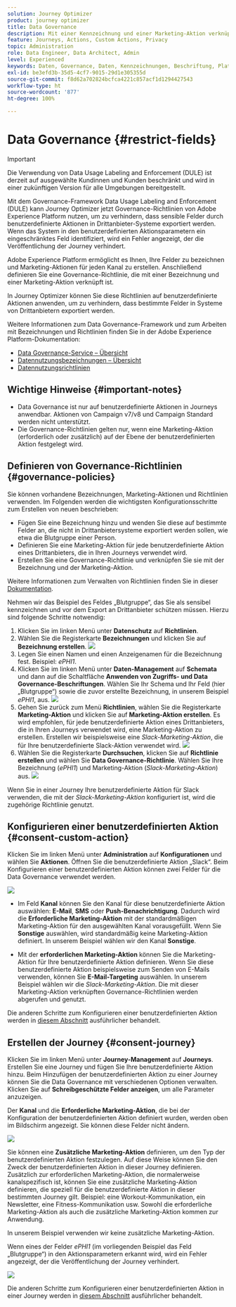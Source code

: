 ```yaml
---
solution: Journey Optimizer
product: journey optimizer
title: Data Governance
description: Mit einer Kennzeichnung und einer Marketing-Aktion verknüpfte Governance-Richtlinie definieren
feature: Journeys, Actions, Custom Actions, Privacy
topic: Administration
role: Data Engineer, Data Architect, Admin
level: Experienced
keywords: Daten, Governance, Daten, Kennzeichnungen, Beschriftung, Plattform, Richtlinie
exl-id: be3efd3b-35d5-4cf7-9015-29d1e305355d
source-git-commit: f8d62a702824bcfca4221c857acf1d1294427543
workflow-type: ht
source-wordcount: '877'
ht-degree: 100%

---
```


# Data Governance {#restrict-fields}


>[!IMPORTANT]
>
>Die Verwendung von Data Usage Labeling and Enforcement (DULE) ist derzeit auf ausgewählte Kundinnen und Kunden beschränkt und wird in einer zukünftigen Version für alle Umgebungen bereitgestellt.

Mit dem Governance-Framework Data Usage Labeling and Enforcement (DULE) kann Journey Optimizer jetzt Governance-Richtlinien von Adobe Experience Platform nutzen, um zu verhindern, dass sensible Felder durch benutzerdefinierte Aktionen in Drittanbieter-Systeme exportiert werden. Wenn das System in den benutzerdefinierten Aktionsparametern ein eingeschränktes Feld identifiziert, wird ein Fehler angezeigt, der die Veröffentlichung der Journey verhindert.

Adobe Experience Platform ermöglicht es Ihnen, Ihre Felder zu bezeichnen und Marketing-Aktionen für jeden Kanal zu erstellen. Anschließend definieren Sie eine Governance-Richtlinie, die mit einer Bezeichnung und einer Marketing-Aktion verknüpft ist.

In Journey Optimizer können Sie diese Richtlinien auf benutzerdefinierte Aktionen anwenden, um zu verhindern, dass bestimmte Felder in Systeme von Drittanbietern exportiert werden.

Weitere Informationen zum Data Governance-Framework und zum Arbeiten mit Bezeichnungen und Richtlinien finden Sie in der Adobe Experience Platform-Dokumentation:

* [Data Governance-Service – Übersicht](https://experienceleague.adobe.com/docs/experience-platform/data-governance/home.html?lang=de)
* [Datennutzungsbezeichnungen – Übersicht](https://experienceleague.adobe.com/docs/experience-platform/data-governance/labels/overview.html?lang=de)
* [Datennutzungsrichtlinien](https://experienceleague.adobe.com/docs/experience-platform/data-governance/policies/overview.html?lang=de)

## Wichtige Hinweise {#important-notes}

* Data Governance ist nur auf benutzerdefinierte Aktionen in Journeys anwendbar. Aktionen von Campaign v7/v8 und Campaign Standard werden nicht unterstützt.
* Die Governance-Richtlinien gelten nur, wenn eine Marketing-Aktion (erforderlich oder zusätzlich) auf der Ebene der benutzerdefinierten Aktion festgelegt wird.

## Definieren von Governance-Richtlinien {#governance-policies}

Sie können vorhandene Bezeichnungen, Marketing-Aktionen und Richtlinien verwenden. Im Folgenden werden die wichtigsten Konfigurationsschritte zum Erstellen von neuen beschrieben:

* Fügen Sie eine Bezeichnung hinzu und wenden Sie diese auf bestimmte Felder an, die nicht in Drittanbietersysteme exportiert werden sollen, wie etwa die Blutgruppe einer Person.
* Definieren Sie eine Marketing-Aktion für jede benutzerdefinierte Aktion eines Drittanbieters, die in Ihren Journeys verwendet wird.
* Erstellen Sie eine Governance-Richtlinie und verknüpfen Sie sie mit der Bezeichnung und der Marketing-Aktion.

Weitere Informationen zum Verwalten von Richtlinien finden Sie in dieser [Dokumentation](https://experienceleague.adobe.com/docs/experience-platform/data-governance/policies/user-guide.html?lang=de#consent-policy).

Nehmen wir das Beispiel des Feldes „Blutgruppe“, das Sie als sensibel kennzeichnen und vor dem Export an Drittanbieter schützen müssen. Hierzu sind folgende Schritte notwendig:

1. Klicken Sie im linken Menü unter **Datenschutz** auf **Richtlinien**.
1. Wählen Sie die Registerkarte **Bezeichnungen** und klicken Sie auf **Bezeichnung erstellen**.
   ![](assets/action-privacy1.png)
1. Legen Sie einen Namen und einen Anzeigenamen für die Bezeichnung fest. Beispiel: _ePHI1_.
1. Klicken Sie im linken Menü unter **Daten-Management** auf **Schemata** und dann auf die Schaltfläche **Anwenden von Zugriffs- und Data Governance-Beschriftungen**. Wählen Sie Ihr Schema und Ihr Feld (hier „Blutgruppe“) sowie die zuvor erstellte Bezeichnung, in unserem Beispiel _ePHI1_, aus.
   ![](assets/action-privacy3.png)
1. Gehen Sie zurück zum Menü **Richtlinien**, wählen Sie die Registerkarte **Marketing-Aktion** und klicken Sie auf **Marketing-Aktion erstellen**. Es wird empfohlen, für jede benutzerdefinierte Aktion eines Drittanbieters, die in Ihren Journeys verwendet wird, eine Marketing-Aktion zu erstellen. Erstellen wir beispielsweise eine _Slack-Marketing-Aktion_, die für Ihre benutzerdefinierte Slack-Aktion verwendet wird.
   ![](assets/action-privacy4.png)
1. Wählen Sie die Registerkarte **Durchsuchen**, klicken Sie auf **Richtlinie erstellen** und wählen Sie **Data Governance-Richtlinie**. Wählen Sie Ihre Bezeichnung (_ePHI1_) und Marketing-Aktion (_Slack-Marketing-Aktion_) aus.
   ![](assets/action-privacy5.png)

Wenn Sie in einer Journey Ihre benutzerdefinierte Aktion für Slack verwenden, die mit der _Slack-Marketing-Aktion_ konfiguriert ist, wird die zugehörige Richtlinie genutzt.

## Konfigurieren einer benutzerdefinierten Aktion {#consent-custom-action}

Klicken Sie im linken Menü unter **Administration** auf **Konfigurationen** und wählen Sie **Aktionen**. Öffnen Sie die benutzerdefinierte Aktion „Slack“. Beim Konfigurieren einer benutzerdefinierten Aktion können zwei Felder für die Data Governance verwendet werden.

![](assets/action-privacy6.png)

* Im Feld **Kanal** können Sie den Kanal für diese benutzerdefinierte Aktion auswählen: **E-Mail**, **SMS** oder **Push-Benachrichtigung**. Dadurch wird die **Erforderliche Marketing-Aktion** mit der standardmäßigen Marketing-Aktion für den ausgewählten Kanal vorausgefüllt. Wenn Sie **Sonstige** auswählen, wird standardmäßig keine Marketing-Aktion definiert. In unserem Beispiel wählen wir den Kanal **Sonstige**.

* Mit der **erforderlichen Marketing-Aktion** können Sie die Marketing-Aktion für Ihre benutzerdefinierte Aktion definieren. Wenn Sie diese benutzerdefinierte Aktion beispielsweise zum Senden von E-Mails verwenden, können Sie **E-Mail-Targeting** auswählen. In unserem Beispiel wählen wir die _Slack-Marketing-Aktion_. Die mit dieser Marketing-Aktion verknüpften Governance-Richtlinien werden abgerufen und genutzt.

Die anderen Schritte zum Konfigurieren einer benutzerdefinierten Aktion werden in [diesem Abschnitt](../action/about-custom-action-configuration.md#consent-management) ausführlicher behandelt.

## Erstellen der Journey {#consent-journey}

Klicken Sie im linken Menü unter **Journey-Management** auf **Journeys**. Erstellen Sie eine Journey und fügen Sie Ihre benutzerdefinierte Aktion hinzu.  Beim Hinzufügen der benutzerdefinierten Aktion zu einer Journey können Sie die Data Governance mit verschiedenen Optionen verwalten. Klicken Sie auf **Schreibgeschützte Felder anzeigen**, um alle Parameter anzuzeigen.

Der **Kanal** und die **Erforderliche Marketing-Aktion**, die bei der Konfiguration der benutzerdefinierten Aktion definiert wurden, werden oben im Bildschirm angezeigt. Sie können diese Felder nicht ändern.

![](assets/action-privacy7.png)

Sie können eine **Zusätzliche Marketing-Aktion** definieren, um den Typ der benutzerdefinierten Aktion festzulegen. Auf diese Weise können Sie den Zweck der benutzerdefinierten Aktion in dieser Journey definieren. Zusätzlich zur erforderlichen Marketing-Aktion, die normalerweise kanalspezifisch ist, können Sie eine zusätzliche Marketing-Aktion definieren, die speziell für die benutzerdefinierte Aktion in dieser bestimmten Journey gilt. Beispiel: eine Workout-Kommunikation, ein Newsletter, eine Fitness-Kommunikation usw. Sowohl die erforderliche Marketing-Aktion als auch die zusätzliche Marketing-Aktion kommen zur Anwendung.

In unserem Beispiel verwenden wir keine zusätzliche Marketing-Aktion.

Wenn eines der Felder _ePHI1_ (im vorliegenden Beispiel das Feld „Blutgruppe“) in den Aktionsparametern erkannt wird, wird ein Fehler angezeigt, der die Veröffentlichung der Journey verhindert.

![](assets/action-privacy8.png)

Die anderen Schritte zum Konfigurieren einer benutzerdefinierten Aktion in einer Journey werden in [diesem Abschnitt](../building-journeys/using-custom-actions.md) ausführlicher behandelt.
